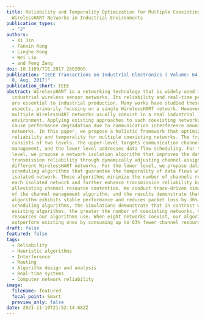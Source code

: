 ```yaml
---
title: Reliability and Temporality Optimization for Multiple Coexisting
  WirelessHART Networks in Industrial Environments
publication_types:
  - "2"
authors:
  - Xi Jin
  - Fanxin Kong
  - Linghe Kong
  - Wei Liu
  - and Peng Zeng
doi: 10.1109/TIE.2017.2682005
publication: "IEEE Transactions on Industrial Electronics ( Volume: 64, Issue:
  8, Aug. 2017)"
publication_short: IEEE
abstract: WirelessHART is a networking technology that is widely used in
  industrial wireless sensor networks. Its reliability and real-time performance
  are essential to industrial production. Many works have studied these two
  aspects, primarily focusing on a single WirelessHART network. However,
  multiple WirelessHART networks usually coexist in a real industrial
  environment. Applying existing approaches to such coexisting networks would
  cause performance degradation due to communication interference among these
  networks. In this paper, we propose a holistic framework that optimizes both
  reliability and temporality for multiple coexisting networks. The framework
  consists of two levels. The upper-level targets communication channel
  management, and the lower level addresses data flow scheduling. For the upper
  level, we propose a network isolation algorithm that improves the data
  transmission reliability through dynamically adjusting channel assignments to
  different WirelessHART networks. For the lower level, we propose data flow
  scheduling algorithms that guarantee the temporality of data flows within each
  isolated network. These algorithms minimize the number of channels reserved by
  each isolated network and further enhance transmission reliability by
  alleviating channel resource contention. We conduct trace-driven simulations
  of the channel management algorithm, and the results demonstrate that our
  algorithm exhibits stable performance and reduces packet loss by 36%. For the
  scheduling algorithms, the simulations demonstrate that in contrast with
  existing algorithms, the greater the number of coexisting networks, the fewer
  resources our algorithms use. When eight networks coexist, our algorithms
  outperform existing ones by consuming up to 63% fewer channel resources.
draft: false
featured: false
tags:
  - Reliability
  - Heuristic algorithms
  - Interference
  - Routing
  - Algorithm design and analysis
  - Real-time systems
  - Computer network reliability
image:
  filename: featured
  focal_point: Smart
  preview_only: false
date: 2021-11-10T21:52:14.682Z
---
```

